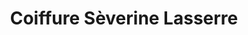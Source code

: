 ---
title: "Coiffure Sèverine Lasserre"
url: /colomiers/coiffure-severine-lasserre/
shop: Friseur
---